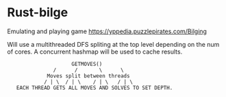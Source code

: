 # Rust-bilge
Emulating and playing game https://yppedia.puzzlepirates.com/Bilging

Will use a multithreaded DFS spliting at the top level depending on the num of cores. A concurrent hashmap will be used to cache results.


                         GETMOVES()
                   /      /       \      \
                 Moves split between threads
                / | \  / | \    / | \   / | \   
       EACH THREAD GETS ALL MOVES AND SOLVES TO SET DEPTH. 
